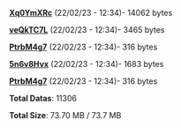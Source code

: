 [**Xq0YmXRc**](/data/Xq0YmXRc.txt) (22/02/23 - 12:34)- 14062 bytes

[**veQkTC7L**](/data/veQkTC7L.txt) (22/02/23 - 12:34)- 3465 bytes

[**PtrbM4g7**](/data/PtrbM4g7.txt) (22/02/23 - 12:34)- 316 bytes

[**5n6v8Hvx**](/data/5n6v8Hvx.txt) (22/02/23 - 12:34)- 1683 bytes

[**PtrbM4g7**](/data/PtrbM4g7.txt) (22/02/23 - 12:34)- 316 bytes

**Total Datas**: 11306

**Total Size**: 73.70 MB / 73.7 MB